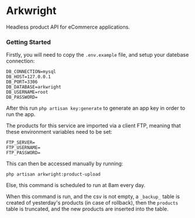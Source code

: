 # Arkwright
Headless product API for eCommerce applications.

### Getting Started 
Firstly, you will need to copy the `.env.example` file, and setup your datebase connection:
```dotenv
DB_CONNECTION=mysql
DB_HOST=127.0.0.1
DB_PORT=3306
DB_DATABASE=arkwright
DB_USERNAME=root
DB_PASSWORD=
```
After this run `php artisan key:generate` to generate an app key in order to run the app.

The products for this service are imported via a client FTP, meaning that these environment variables need to be set:
```shell script
FTP_SERVER=
FTP_USERNAME=
FTP_PASSWORD=
```
This can then be accessed manually by running:
```shell script
php artisan arkwright:product-upload
```
Else, this command is scheduled to run at 8am every day.

When this command is run, and the csv is not empty, a `_backup_` table is created of yesterday's products (in case of rollback), then the `products` table is truncated, and the new products are inserted into the table.
